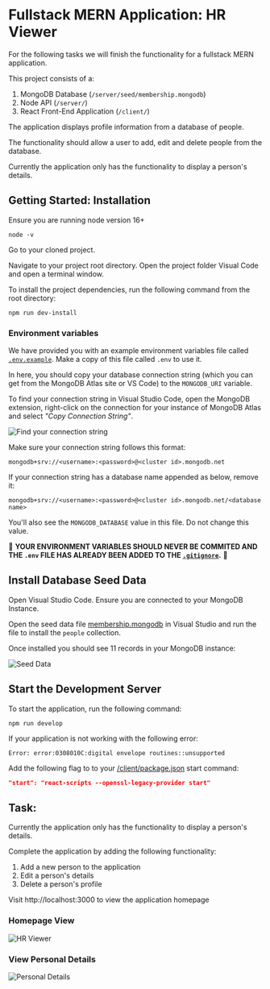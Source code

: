 # Fullstack MERN Application: HR Viewer

For the following tasks we will finish the functionality for a fullstack MERN application.

This project consists of a:

1. MongoDB Database (`/server/seed/membership.mongodb`)
1. Node API (`/server/`)
1. React Front-End Application (`/client/`)

The application displays profile information from a database of people.

The functionality should allow a user to add, edit and delete people from the database.

Currently the application only has the functionality to display a person's details.

## Getting Started: Installation

Ensure you are running node version 16+

```
node -v
```

Go to your cloned project.

Navigate to your project root directory. Open the project folder  Visual Code and open a terminal window.

To install the project dependencies, run the following command from the root directory:

```
npm run dev-install
```

### Environment variables

We have provided you with an example environment variables file called [`.env.example`](./.env.example). Make a copy of this file called `.env` to use it.

In here, you should copy your database connection string (which you can get from the MongoDB Atlas site or VS Code) to the `MONGODB_URI` variable.

To find your connection string in Visual Studio Code, open the MongoDB extension, right-click on the connection for your instance of MongoDB Atlas and select _"Copy Connection String"_.

![Find your connection string](mongo-connection.png)

Make sure your connection string follows this format:

```plain
mongodb+srv://<username>:<password>@<cluster id>.mongodb.net
```

If your connection string has a database name appended as below, remove it:

```plain
mongodb+srv://<username>:<password>@<cluster id>.mongodb.net/<database name>
```

You'll also see the `MONGODB_DATABASE` value in this file. Do not change this value.

🛑 **YOUR ENVIRONMENT VARIABLES SHOULD NEVER BE COMMITED AND THE `.env` FILE HAS ALREADY BEEN ADDED TO THE [`.gitignore`](./.gitignore).** 🛑

## Install Database Seed Data

Open Visual Studio Code. Ensure you are connected to your MongoDB Instance.

Open the seed data file [membership.mongodb](/server/seed/membership.mongodb) in Visual Studio and run the file to install the `people` collection.

Once installed you should see 11 records in your MongoDB instance:

![Seed Data](mongo.png)

## Start the Development Server

To start the application, run the following command:

```
npm run develop
```

If your application is not working with the following error:

```
Error: error:0308010C:digital envelope routines::unsupported
```

Add the following flag to to your [/client/package.json](client/package.json) start command:

```JSON
"start": "react-scripts --openssl-legacy-provider start"
```  

## Task:

Currently the application only has the functionality to display a person's details.

Complete the application by adding the following functionality:

1. Add a new person to the application
2. Edit a person's details
3. Delete a person's profile

Visit http://localhost:3000 to view the application homepage

### Homepage View

![HR Viewer](homepage.png)

### View Personal Details

![Personal Details](person-details.png)